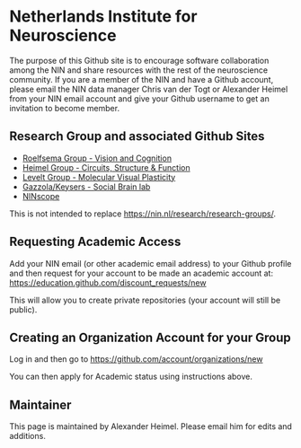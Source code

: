 Netherlands Institute for Neuroscience
======================================

The purpose of this Github site is to encourage software collaboration among the NIN and share resources with the rest of the neuroscience community.
If you are a member of the NIN and have a Github account, please email the NIN data manager Chris van der Togt or Alexander Heimel from your NIN email account and give your Github username to get an invitation to become member.

Research Group and associated Github Sites
---------------

* [Roelfsema Group - Vision and Cognition](https://github.com/VisionandCognition)
* [Heimel Group - Circuits, Structure & Function](https://github.com/heimel)
* [Levelt Group - Molecular Visual Plasticity](https://github.com/leveltlab)
* [Gazzola/Keysers - Social Brain lab](https://github.com/Herseninstituut/SBL_NIN)
* [NINscope](https://github.com/ninscope)

This is not intended to replace https://nin.nl/research/research-groups/. 

Requesting Academic Access
--------------------------

Add your NIN email (or other academic email address) to your Github profile and then request for your account to be made an academic account at:
https://education.github.com/discount_requests/new

This will allow you to create private repositories (your account will still be public).

Creating an Organization Account for your Group
-----------------------------------------------
Log in and then go to https://github.com/account/organizations/new

You can then apply for Academic status using instructions above.


Maintainer
----------
This page is maintained by Alexander Heimel. Please email him for edits and additions.
